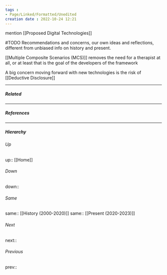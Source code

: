 ```yaml
---
tags :
- Page/Linked/Formatted/Unedited
creation date : 2022-10-24 12:21 
---
```


mention [[Proposed Digital Technologies]]

#TODO Recommendations and concerns, our own ideas and reflections, different from unbiased info on history and present.

[[Multiple Composite Scenarios (MCS)]] removes the need for a therapist at all, or at least that is the goal of the developers of the framework

A big concern moving forward with new technologies is the risk of [[Deductive Disclosure]]



---
##### Related


---
##### References


---
##### Hierarchy
###### Up
up:: [[Home]]
###### Down
down:: 
###### Same
same:: [[History (2000-2020)]]
same:: [[Present (2020-2023)]]
###### Next
next:: 
###### Previous
prev:: 
